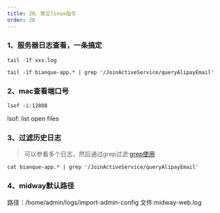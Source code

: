 ```yaml
---
title: 20、常见linux指令
order: 20
---
```


### 1、服务器日志查看，一条搞定
```
tail -1f xxx.log
```
```
tail -1f bianque-app.* | grep '/JoinActiveService/queryAlipayEmail'
```

### 2、mac查看端口号
```
lsof -i:12808
```
lsof: list open files

### 3、过滤历史日志
> 可以参看多个日志，然后通过grep过滤
[grep使用](https://juejin.cn/post/7053664079042314277)
```
cat bianque-app.* | grep '/JoinActiveService/queryAlipayEmail'
```
### 4、midway默认路径
路径：/home/admin/logs/import-admin-config
文件:midway-web.log 
